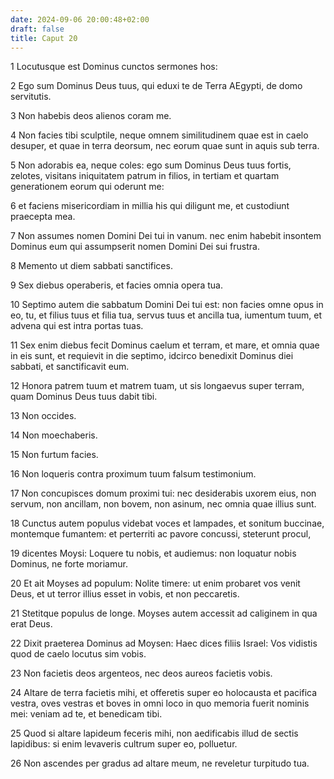```yaml
---
date: 2024-09-06 20:00:48+02:00
draft: false
title: Caput 20
---
```





1 Locutusque est Dominus cunctos sermones hos:

2 Ego sum Dominus Deus tuus, qui eduxi te de Terra AEgypti, de domo servitutis.

3 Non habebis deos alienos coram me.

4 Non facies tibi sculptile, neque omnem similitudinem quae est in caelo desuper, et quae in terra deorsum, nec eorum quae sunt in aquis sub terra.

5 Non adorabis ea, neque coles: ego sum Dominus Deus tuus fortis, zelotes, visitans iniquitatem patrum in filios, in tertiam et quartam generationem eorum qui oderunt me:

6 et faciens misericordiam in millia his qui diligunt me, et custodiunt praecepta mea.

7 Non assumes nomen Domini Dei tui in vanum. nec enim habebit insontem Dominus eum qui assumpserit nomen Domini Dei sui frustra.

8 Memento ut diem sabbati sanctifices.

9 Sex diebus operaberis, et facies omnia opera tua.

10 Septimo autem die sabbatum Domini Dei tui est: non facies omne opus in eo, tu, et filius tuus et filia tua, servus tuus et ancilla tua, iumentum tuum, et advena qui est intra portas tuas.

11 Sex enim diebus fecit Dominus caelum et terram, et mare, et omnia quae in eis sunt, et requievit in die septimo, idcirco benedixit Dominus diei sabbati, et sanctificavit eum.

12 Honora patrem tuum et matrem tuam, ut sis longaevus super terram, quam Dominus Deus tuus dabit tibi.

13 Non occides.

14 Non moechaberis.

15 Non furtum facies.

16 Non loqueris contra proximum tuum falsum testimonium.

17 Non concupisces domum proximi tui: nec desiderabis uxorem eius, non servum, non ancillam, non bovem, non asinum, nec omnia quae illius sunt.

18 Cunctus autem populus videbat voces et lampades, et sonitum buccinae, montemque fumantem: et perterriti ac pavore concussi, steterunt procul,

19 dicentes Moysi: Loquere tu nobis, et audiemus: non loquatur nobis Dominus, ne forte moriamur.

20 Et ait Moyses ad populum: Nolite timere: ut enim probaret vos venit Deus, et ut terror illius esset in vobis, et non peccaretis.

21 Stetitque populus de longe. Moyses autem accessit ad caliginem in qua erat Deus.

22 Dixit praeterea Dominus ad Moysen: Haec dices filiis Israel: Vos vidistis quod de caelo locutus sim vobis.

23 Non facietis deos argenteos, nec deos aureos facietis vobis.

24 Altare de terra facietis mihi, et offeretis super eo holocausta et pacifica vestra, oves vestras et boves in omni loco in quo memoria fuerit nominis mei: veniam ad te, et benedicam tibi.

25 Quod si altare lapideum feceris mihi, non aedificabis illud de sectis lapidibus: si enim levaveris cultrum super eo, polluetur.

26 Non ascendes per gradus ad altare meum, ne reveletur turpitudo tua.

